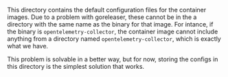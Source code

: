 This directory contains the default configuration files for the container images. Due to a problem with goreleaser, these cannot be in the a directory with the same name as the binary for that image. For intance, if the binary is `opentelemetry-collector`, the container image cannot include anything from a directory named `opentelemetry-collector`, which is exactly what we have.

This problem is solvable in a better way, but for now, storing the configs in this directory is the simplest solution that works.
